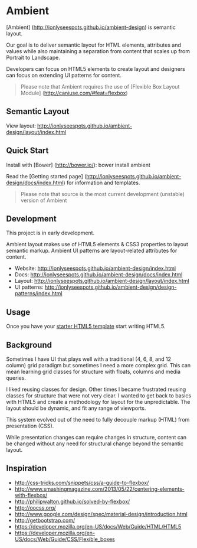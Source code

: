 # Ambient

[Ambient] (http://ionlyseespots.github.io/ambient-design) is semantic layout.

Our goal is to deliver semantic layout for HTML elements, attributes and values while also maintaining a separation from content that scales up from Portrait to Landscape.

Developers can focus on HTML5 elements to create layout and designers can focus on extending UI patterns for content.

> Please note that Ambient requires the use of [Flexible Box Layout Module] (http://caniuse.com/#feat=flexbox)

## Semantic Layout

View layout: http://ionlyseespots.github.io/ambient-design/layout/index.html

## Quick Start

Install with [Bower] (http://bower.io/): bower install ambient

Read the [Getting started page] (http://ionlyseespots.github.io/ambient-design/docs/index.html) for information and templates.

> Please note that source is the most current development (unstable) version of Ambient

## Development

This project is in early development.

Ambient layout makes use of HTML5 elements & CSS3 properties to layout semantic markup. Ambient UI patterns are layout-related attributes for content.

* Website: http://ionlyseespots.github.io/ambient-design/index.html
* Docs: http://ionlyseespots.github.io/ambient-design/docs/index.html
* Layout: http://ionlyseespots.github.io/ambient-design/layout/index.html
* UI patterns: http://ionlyseespots.github.io/ambient-design/design-patterns/index.html

## Usage

Once you have your [starter HTML5 template](http://ionlyseespots.github.io/ambient-design/examples/starter-template/index.html) start writing HTML5.

## Background

Sometimes I have UI that plays well with a traditional (4, 6, 8, and 12 column) grid paradigm but sometimes I need a more complex grid. This can mean learning grid classes for structure with floats, columns and media queries.

I liked reusing classes for design. Other times I became frustrated reusing classes for structure that were not very clear. I wanted to get back to basics with HTML5 and create a methodology for layout for the unpredictable. The layout should be dynamic, and fit any range of viewports. 

This system evolved out of the need to fully decouple markup (HTML) from presentation (CSS).

While presentation changes can require changes in structure, content can be changed without any need for structural change beyond the semantic layout.

## Inspiration

* http://css-tricks.com/snippets/css/a-guide-to-flexbox/
* http://www.smashingmagazine.com/2013/05/22/centering-elements-with-flexbox/
* http://philipwalton.github.io/solved-by-flexbox/
* http://oocss.org/
* http://www.google.com/design/spec/material-design/introduction.html
* http://getbootstrap.com/
* https://developer.mozilla.org/en-US/docs/Web/Guide/HTML/HTML5
* https://developer.mozilla.org/en-US/docs/Web/Guide/CSS/Flexible_boxes